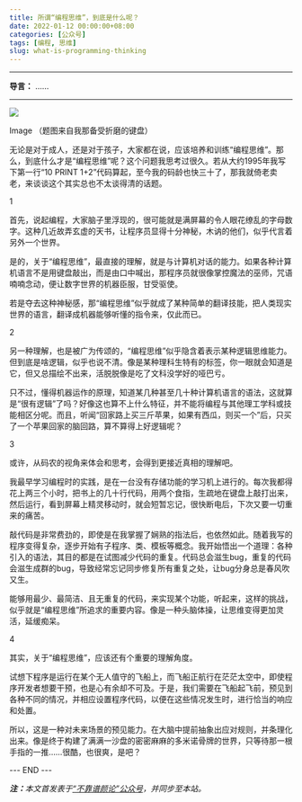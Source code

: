 ```yaml
---
title: 所谓“编程思维”，到底是什么呢？
date: 2022-01-12 00:00:00+08:00
categories: [公众号]
tags: [编程, 思维]
slug: what-is-programming-thinking
---
```


---

**导言：** ……

---

<img src="/images/2020-06-29/code.png" style="max-width:300px"/>

Image
（题图来自我那备受折磨的键盘）

无论是对于成人，还是对于孩子，大家都在说，应该培养和训练“编程思维”。那么，到底什么才是“编程思维”呢？这个问题我思考过很久。若从大约1995年我写下第一行“10 PRINT 1+2”代码算起，至今我的码龄也快三十了，那我就倚老卖老，来谈谈这个其实总也不太谈得清的话题。

1

首先，说起编程，大家脑子里浮现的，很可能就是满屏幕的令人眼花缭乱的字母数字。这种几近故弄玄虚的天书，让程序员显得十分神秘，木讷的他们，似乎代言着另外一个世界。

是的，关于“编程思维”，最直接的理解，就是与计算机对话的能力。如果各种计算机语言不是用键盘敲出，而是由口中喊出，那程序员就很像掌控魔法的巫师，咒语喃喃念动，便让数字世界的机器臣服，甘受驱使。

若是夺去这种神秘感，那“编程思维”似乎就成了某种简单的翻译技能，把人类现实世界的语言，翻译成机器能够听懂的指令来，仅此而已。

2

另一种理解，也是被广为传颂的，“编程思维”似乎隐含着表示某种逻辑思维能力。但到底是啥逻辑，似乎也说不清。像是某种理科生特有的标签，你一眼就会知道是它，但又总描绘不出来，活脱脱像是吃了文科没学好的哑巴亏。

只不过，懂得机器运作的原理，知道某几种甚至几十种计算机语言的语法，这就算是“很有逻辑”了吗？好像这也算不上什么特征，并不能将编程与其他理工学科或技能相区分呢。而且，听闻“回家路上买三斤苹果，如果有西瓜，则买一个”后，只买了一个苹果回家的脑回路，算不算得上好逻辑呢？

3

或许，从码农的视角来体会和思考，会得到更接近真相的理解吧。

我最早学习编程时的实践，是在一台没有存储功能的学习机上进行的。每次我都得花上两三个小时，把书上的几十行代码，用两个食指，生疏地在键盘上敲打出来，然后运行，看到屏幕上精灵移动时，就会短暂忘记，很快断电后，下次又要一切重来的痛苦。

敲代码是非常费劲的，即使是在我掌握了娴熟的指法后，也依然如此。随着我写的程序变得复杂，逐步开始有子程序、类、模板等概念。我开始悟出一个道理：各种引入的语法，其目的都是在试图减少代码的重复。代码总会滋生bug，重复的代码会滋生成群的bug，导致经常忘记同步修复所有重复之处，让bug分身总是春风吹又生。

能够用最少、最简洁、且无重复的代码，来实现某个功能，听起来，这样的挑战，似乎就是“编程思维”所追求的重要内容。像是一种头脑体操，让思维变得更加灵活，延缓痴呆。

4

其实，关于“编程思维”，应该还有个重要的理解角度。

试想下程序是运行在某个无人值守的飞船上，而飞船正航行在茫茫太空中，即使程序开发者想要干预，也是心有余却不可及。于是，我们需要在飞船起飞前，预见到各种不同的情况，并相应设置程序代码，以便在这些情况发生时，进行恰当的响应和处置。

所以，这是一种对未来场景的预见能力。在大脑中提前抽象出应对规则，并条理化出来。像是终于构建了满满一沙盘的密密麻麻的多米诺骨牌的世界，只等待那一根手指的一推……很酷，也很爽，是吧？

<div class="p-5 text-center">--- END ---</div>

<i><b>注：</b>本文首发表于[“不靠谱颜论”公众号](https://mp.weixin.qq.com/s/u7ihIMlpphHDeIx7ReDiwg)，并同步至本站。</i>
